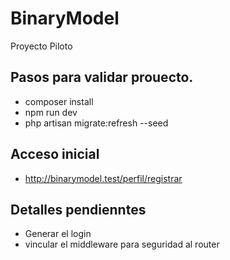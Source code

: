 # BinaryModel
Proyecto Piloto 

## Pasos para validar prouecto. 
- composer install
- npm run dev
- php artisan migrate:refresh --seed

## Acceso inicial 
- http://binarymodel.test/perfil/registrar

  
## Detalles pendienntes
- Generar el login
- vincular el middleware para seguridad al router
  
